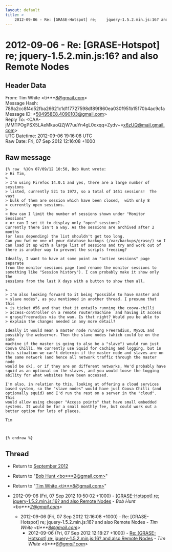 ```yaml
---
layout: default
title: >
    2012-09-06 - Re: [GRASE-Hotspot] re;	jquery-1.5.2.min.js:16? and also Remote Nodes
---
```


# 2012-09-06 - Re: [GRASE-Hotspot] re;	jquery-1.5.2.min.js:16? and also Remote Nodes

## Header Data

From: Tim White \<ti***8@gmail.com\><br>
Message Hash: 789a2cc8f4d52fba26621c1d117727598df89f860ea030f951b15170b4ac9c1a<br>
Message ID: \<504958E8.4090103@gmail.com\><br>
Reply To: \<CAA-jMMTPOgPSX5LAeMkuoQZjW7uuYn4gL0oxqq=Zydv+=x6zUQ@mail.gmail.com\><br>
UTC Datetime: 2012-09-06 19:16:08 UTC<br>
Raw Date: Fri, 07 Sep 2012 12:16:08 +1000<br>

## Raw message

```
{% raw  %}On 07/09/12 10:50, Bob Hunt wrote:
> Hi Tim,
>
> I'm using Firefox 14.0.1 and yes, there are a large number of sessions 
> listed, currently 521 to 1972, so a total of 1451 sessions!  The vast 
> bulk of them are session which have been closed,  with only 8 
> currently open sessions.
>
> How can I limit the number of sessions shown under "Monitor Sessions" 
> or can I set it to display only "open" sessions?
Currently there isn't a way. As the sessions are archived after 2 months 
(or less depending) the list shouldn't get too long.
Can you fwd me one of your database backups (/var/backups/grase/) so I 
can load it up with a large list of sessions and try and work out of 
there is another way to prevent the scripts freezing?

Ideally, I want to have at some point an "active sessions" page separate 
from the monitor sessions page (and rename the monitor sessions to 
something like "Session history"). I can probably make it show only the 
sessions from the last X days with a button to show them all.

>
> I'm also looking forward to it being "possible to have master and 
> slave nodes", as you mentioned in another thread. I presume that this 
> is ticket #56 and that that it entails running the coova-chilli 
> access-controller on a remote router/machine  and having it access 
> grase/freeradius via the wan. Is that right? Would you be able to 
> explain the changes needed in any more detail?

Ideally it would mean a master node running Freeradius, MySQL and 
possibly the webserver. Then the slave nodes (which could be on the same 
machine if the master is going to also be a "slave") would run just 
Coova Chilli. We currently use Squid for caching and logging, but in 
this situation we can't determin if the master node and slaves are on 
the same network (and hence all network traffic through the master node 
would be ok), or if they are on different networks. We'd probably have 
squid as an optional on the slaves, and you would loose the logging 
ability for what websites have been accessed.

I'm also, in relation to this, looking at offering a cloud services 
based system, so the "slave nodes" would have just Coova Chilli (and 
optionally squid) and I'd run the rest on a server in the "cloud". This 
would allow using cheaper "Access points" that have small embedded 
systems. It would be for a small monthly fee, but could work out a 
better option for lots of places.

Tim



{% endraw %}
```

## Thread

+ Return to [September 2012](/archive/2012/09)

+ Return to "[Bob Hunt <bo***2<span>@</span>gmail.com>](/authors/bo___2_at_gmail_com)"
+ Return to "[Tim White <ti***8<span>@</span>gmail.com>](/authors/ti___8_at_gmail_com)"

+ 2012-09-06 (Fri, 07 Sep 2012 10:50:02 +1000) - [[GRASE-Hotspot] re; jquery-1.5.2.min.js:16? and also Remote Nodes](/archive/2012/09/373abc8e1a90c4d76d1f52e81b34e5ceef293d85d2435672ddb09c193afae211) - _Bob Hunt \<bo***2@gmail.com\>_
  + 2012-09-06 (Fri, 07 Sep 2012 12:16:08 +1000) - Re: [GRASE-Hotspot] re;	jquery-1.5.2.min.js:16? and also Remote Nodes - _Tim White \<ti***8@gmail.com\>_
    + 2012-09-06 (Fri, 07 Sep 2012 12:18:27 +1000) - [Re: [GRASE-Hotspot] re;	jquery-1.5.2.min.js:16? and also Remote Nodes](/archive/2012/09/ac7551c8b0f5e371f988f85f8631857d7312409d903e0697235dd981b9b260fa) - _Tim White \<ti***8@gmail.com\>_

